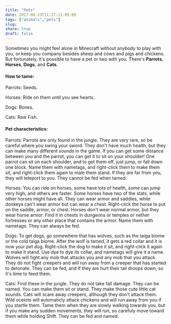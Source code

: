 ```yaml
---
title: "Pets"
date: 2017-08-23T11:27:11-05:00
tags: ["animals","pets"]
slug:
share: true
draft: false
---
```

Sometimes you might feel alone in Minecraft without anybody to play with you, or keep you company besides sheep and cows and pigs and chickens. But fortunately, it's possible to have a pet or two with you. There's **Parrots**, **Horses**, **Dogs**, and **Cats**.

<!--more-->

#### How to tame:

Parrots: Seeds.

Horses: Ride on them until you see hearts.

Dogs: Bones.

Cats: Raw Fish.

#### Pet characteristics:

Parrots: Parrots are only found in the jungle. They are very rare, so be careful where you swing your sword. They don't have much health, but they can make many different sounds in the game. If you can get some distance between you and the parrot, you can get it to sit on your shoulder! One parrot can sit on each shoulder, and to get them off, just jump, or fall down one block. Name them with nametags, and right-click them to make them sit, and right-click them again to male them stand. If they are far from you, they will teleport to you. They cannot be fed when tamed.

Horses: You can ride on horses, some have lots of health, some can jump very high, and others are faster. Some horses have two of the stats, while other horses might have all. They can wear armor and saddles, while donkeys can't wear armor but can wear a chest. Right-click the horse to put on the saddle, armor, or chest. Horses don't wear normal armor, but they wear horse armor. Find it in chests in dungeons or temples or nether fortresses or any other place that contains the armor. Name them with nametags. They can always be fed.

Dogs: To get dogs, go somewhere that has wolves, such as the taiga biome or the cold taiga biome. After the wolf is tamed, it gets a red collar and it is now your pet dog. Right-click the dog to make it sit, and right-click it again to make it stand. Use dye to dye its collar, and nametags will give it a name. Wolves will fight any mob that attacks you and any mob that you attack. They do not fight creepers and will run away from a creeper that has started to detonate. They can be fed, and if they are hurt their tail droops down, so it's time to feed them.

Cats: Find these in the jungle. They do not take fall damage. They can be named. You can make them sit or stand. They make those cute little cat sounds. Cats will scare away creepers, although they don't attack them. Wild ocelots will automaticly attack chickens and will run away from you if you startle them. Tame them when they are slowly walking towards you, but if you make any sudden movements, they will run, so carefuly move toward them while holding Shift. They can be fed and named.
